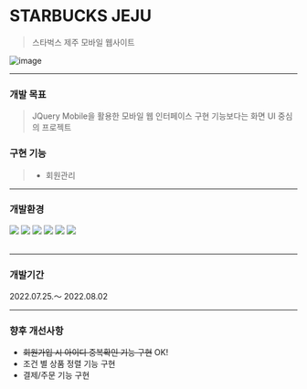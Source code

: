 # STARBUCKS JEJU

>스타벅스 제주 모바일 웹사이트

![image](https://user-images.githubusercontent.com/101793298/193309051-3202b20c-c3a6-4c0d-83d2-e3d282da1532.png)

---
### 개발 목표

> JQuery Mobile을 활용한 모바일 웹 인터페이스 구현
> 기능보다는 화면 UI 중심의 프로젝트

### 구현 기능
 >- 회원관리
 
---
### 개발환경

<div>
<img src="https://img.shields.io/badge/java-007396?style=for-the-badge&logo=java&logoColor=white">
<img src="https://img.shields.io/badge/HTML-E34F26?style=for-the-badge&logo=HTML5&logoColor=white"/>
<img src="https://img.shields.io/badge/CSS3-1572B6?style=for-the-badge&logo=CSS3&logoColor=white">
<img src="https://img.shields.io/badge/JavaScript-F7DF1E?style=for-the-badge&logo=JavaScript&logoColor=white">
<img src="https://img.shields.io/badge/jQuery-0769AD?style=for-the-badge&logo=jQuery&logoColor=white">
<img src="https://img.shields.io/badge/oracle-F80000?style=for-the-badge&logo=oracle&logoColor=white">
</div>
<br>

---
### 개발기간
2022.07.25.～ 2022.08.02

---
### 향후 개선사항
- ~~회원가입 시 아이디 중복확인 기능 구현~~ OK!
- 조건 별 상품 정렬 기능 구현
- 결제/주문 기능 구현
